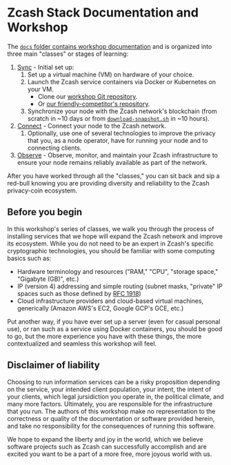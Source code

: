 # Zcash Stack Documentation and Workshop

The [`docs` folder contains workshop documentation](./docs/) and is organized into three main "classes" or stages of learning:

1. [Sync](./class-1-sync.md) - Initial set up:
    1. Set up a virtual machine (VM) on hardware of your choice.
    1. Launch the Zcash service containers via Docker or Kubernetes on your VM.
        - Clone our [workshop Git repository](https://github.com/zecrocks/zcash-stack).
        - Or [our friendly-competitor's repository](https://github.com/stakeholdrs/zcash-infra).
    1. Synchronize your node with the Zcash network's blockchain (from scratch in ~10 days or from [`download-snapshot.sh`](../docker/download-snapshop.sh) in ~10 hours).
1. [Connect](./class-2-connect.md) - Connect your node to the Zcash network.
    1. Optionally, use one of several technologies to improve the privacy that you, as a node operator, have for running your node and to connecting clients.
1. [Observe](./class-3-observe.md) - Observe, monitor, and maintain your Zcash infrastructure to ensure your node remains reliably available as part of the network.

After you have worked through all the "classes," you can sit back and sip a red-bull knowing you are providing diversity and reliability to the Zcash privacy-coin ecosystem.

## Before you begin

In this workshop's series of classes, we walk you through the process of installing services that we hope will expand the Zcash network and improve its ecosystem. While you do not need to be an expert in Zcash's specific cryptographic technologies, you should be familiar with some computing basics such as:

- Hardware terminology and resources ("RAM," "CPU", "storage space," "Gigabyte (GB)", etc.)
- IP (version 4) addressing and simple routing (subnet masks, "private" IP spaces such as those defined by [RFC 1918](https://www.rfc-editor.org/rfc/rfc1918.html))
- Cloud infrastructure providers and cloud-based virtual machines, generically (Amazon AWS's EC2, Google GCP's GCE, etc.)

Put another way, if you have ever set up a server (even for casual personal use), or ran such as a service using Docker containers, you should be good to go, but the more experience you have with these things, the more contextualized and seamless this workshop will feel.

## Disclaimer of liability

Choosing to run information services can be a risky proposition depending on the service, your intended client population, your intent, the intent of your clients, which legal jursidiction you operate in, the political climate, and many more factors. Ultimately, you are responsible for the infrastructure that you run. The authors of this workshop make no representation to the correctness or quality of the documentation or software provided herein, and take no responsibility for the consequences of running this software.

We hope to expand the liberty and joy in the world, which we believe software projects such as Zcash can successfully accomplish and are excited you want to be a part of a more free, more joyous world with us.
